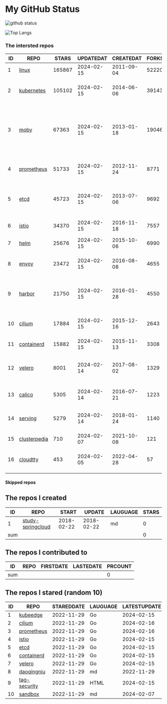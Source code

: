 # My GitHub Status

<img src="https://github-readme-stats-1.yihong0618.vercel.app/api?username=daoqingniu&show_icons=true&&&hide_title=true&count_private=true" alt="github status" />

![Top Langs](https://github-readme-stats-1.yihong0618.vercel.app/api/top-langs/?username=daoqingniu&layout=compact)

<!--START_SECTION:github_repos-->
### The intersted repos
| ID |                              REPO                               | STARS  | UPDATEDAT  | CREATEDAT  | FORKSCOUNT |                                                DESCRIPTIONS                                                |
|----|-----------------------------------------------------------------|--------|------------|------------|------------|------------------------------------------------------------------------------------------------------------|
|  1 | [linux](https://github.com/torvalds/linux)                      | 165867 | 2024-02-15 | 2011-09-04 |      52220 | Linux kernel source tree                                                                                   |
|  2 | [kubernetes](https://github.com/kubernetes/kubernetes)          | 105102 | 2024-02-15 | 2014-06-06 |      39143 | Production-Grade Container Scheduling and Management                                                       |
|  3 | [moby](https://github.com/moby/moby)                            |  67363 | 2024-02-15 | 2013-01-18 |      19046 | The Moby Project - a collaborative project for the container ecosystem to assemble container-based systems |
|  4 | [prometheus](https://github.com/prometheus/prometheus)          |  51733 | 2024-02-15 | 2012-11-24 |       8771 | The Prometheus monitoring system and time series database.                                                 |
|  5 | [etcd](https://github.com/etcd-io/etcd)                         |  45723 | 2024-02-15 | 2013-07-06 |       9692 | Distributed reliable key-value store for the most critical data of a distributed system                    |
|  6 | [istio](https://github.com/istio/istio)                         |  34370 | 2024-02-15 | 2016-11-18 |       7557 | Connect, secure, control, and observe services.                                                            |
|  7 | [helm](https://github.com/helm/helm)                            |  25676 | 2024-02-15 | 2015-10-06 |       6990 | The Kubernetes Package Manager                                                                             |
|  8 | [envoy](https://github.com/envoyproxy/envoy)                    |  23472 | 2024-02-15 | 2016-08-08 |       4655 | Cloud-native high-performance edge/middle/service proxy                                                    |
|  9 | [harbor](https://github.com/goharbor/harbor)                    |  21750 | 2024-02-15 | 2016-01-28 |       4550 | An open source trusted cloud native registry project that stores, signs, and scans content.                |
| 10 | [cilium](https://github.com/cilium/cilium)                      |  17884 | 2024-02-15 | 2015-12-16 |       2643 | eBPF-based Networking, Security, and Observability                                                         |
| 11 | [containerd](https://github.com/containerd/containerd)          |  15882 | 2024-02-15 | 2015-11-13 |       3308 | An open and reliable container runtime                                                                     |
| 12 | [velero](https://github.com/vmware-tanzu/velero)                |   8001 | 2024-02-14 | 2017-08-02 |       1329 | Backup and migrate Kubernetes applications and their persistent volumes                                    |
| 13 | [calico](https://github.com/projectcalico/calico)               |   5305 | 2024-02-14 | 2016-07-21 |       1223 | Cloud native networking and network security                                                               |
| 14 | [serving](https://github.com/knative/serving)                   |   5279 | 2024-02-14 | 2018-01-24 |       1140 | Kubernetes-based, scale-to-zero, request-driven compute                                                    |
| 15 | [clusterpedia](https://github.com/clusterpedia-io/clusterpedia) |    710 | 2024-02-07 | 2021-10-08 |        121 | The Encyclopedia of Kubernetes clusters                                                                    |
| 16 | [cloudtty](https://github.com/cloudtty/cloudtty)                |    453 | 2024-02-05 | 2022-04-28 |         57 | A Friendly Kubernetes CloudShell (Web Terminal) !                                                          |



#### Skipped repos
<!--END_SECTION:github_repos-->

<!--START_SECTION:my_github-->
## The repos I created
| ID  |                                 REPO                                 |   START    |   UPDATE   | LAUGUAGE | STARS |
|-----|----------------------------------------------------------------------|------------|------------|----------|-------|
|   1 | [study-springcloud](https://github.com/daoqingniu/study-springcloud) | 2018-02-22 | 2018-02-22 | md       |     0 |
| sum |                                                                      |            |            |          |     0 |

## The repos I contributed to
| ID  | REPO | FIRSTDATE | LASTEDATE | PRCOUNT |
|-----|------|-----------|-----------|---------|
| sum |      |           |           |       0 |

## The repos I stared (random 10)
| ID |                          REPO                          | STAREDDATE | LAUGUAGE | LATESTUPDATE |
|----|--------------------------------------------------------|------------|----------|--------------|
|  1 | [kubeedge](https://github.com/kubeedge/kubeedge)       | 2022-11-29 | Go       | 2024-02-15   |
|  2 | [cilium](https://github.com/cilium/cilium)             | 2022-11-29 | Go       | 2024-02-16   |
|  3 | [prometheus](https://github.com/prometheus/prometheus) | 2022-11-29 | Go       | 2024-02-16   |
|  4 | [istio](https://github.com/istio/istio)                | 2022-11-29 | Go       | 2024-02-15   |
|  5 | [etcd](https://github.com/etcd-io/etcd)                | 2022-11-29 | Go       | 2024-02-15   |
|  6 | [containerd](https://github.com/containerd/containerd) | 2022-11-29 | Go       | 2024-02-15   |
|  7 | [velero](https://github.com/vmware-tanzu/velero)       | 2022-11-29 | Go       | 2024-02-15   |
|  8 | [daoqingniu](https://github.com/daoqingniu/daoqingniu) | 2022-11-29 | md       | 2022-11-29   |
|  9 | [tag-security](https://github.com/cncf/tag-security)   | 2022-11-29 | HTML     | 2024-02-15   |
| 10 | [sandbox](https://github.com/cncf/sandbox)             | 2022-11-29 | md       | 2024-02-07   |

<!--END_SECTION:my_github-->
